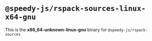 # `@speedy-js/rspack-sources-linux-x64-gnu`

This is the **x86_64-unknown-linux-gnu** binary for `@speedy-js/rspack-sources`
